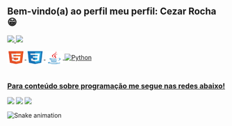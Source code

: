 ## Bem-vindo(a) ao perfil meu perfil: Cezar Rocha 😁

 <div>
   <a href="https://github.com/CezarASRocha">
   <img height="180em" src="https://github-readme-stats.vercel.app/api?username=CezarASRocha&show_icons=true&theme=tokyonight&include_all_commits=true&count_private=true"/>
   <img height="180em" src="https://github-readme-stats.vercel.app/api/top-langs/?username=CezarASRocha&layout=compact&langs_count=6&theme=tokyonight"/>

</div>
<div style="display: inline_block"><br>
  <img align="center" alt="HTML" height="30" width="40" src="https://raw.githubusercontent.com/devicons/devicon/master/icons/html5/html5-original.svg">
  <img align="center" alt="CSS" height="30" width="40" src="https://raw.githubusercontent.com/devicons/devicon/master/icons/css3/css3-original.svg">
  <img align="center" alt="Java" height="30" width="40" src="https://raw.githubusercontent.com/devicons/devicon/master/icons/java/java-original.svg">
  <img align="center" alt="Python" height="30" width="40" src="https://cdn.jsdelivr.net/gh/devicons/devicon/icons/python/python-original-wordmark.svg">
</div>
 
 <br>
 
  ### Para conteúdo sobre programação me segue nas redes abaixo!
 
<div> 
  <a href="https://instagram.com/Cezar__Rocha" target="_blank"><img src="https://img.shields.io/badge/-Instagram-%23E4405F?style=for-the-badge&logo=instagram&logoColor=white" target="_blank"></a>
  <a href = "mailto:cezar.a.rocha@hotmail.com"><img src="https://img.shields.io/badge/-Outlook-%23333?style=for-the-badge&logo=Outlook&logoColor=blue" target="_blue"></a>
  <a href="https://www.linkedin.com/in/cezar-a-rocha" target="_blank"><img src="https://img.shields.io/badge/-LinkedIn-%230077B5?style=for-the-badge&logo=linkedin&logoColor=white" target="_blank"></a> 
 
  ![Snake animation](https://github.com/devemdobro/devemdobro/blob/output/github-contribution-grid-snake.svg)

</div>
